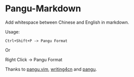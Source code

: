 # Pangu-Markdown 

Add whitespace between Chinese and English in markdown.

Usage:

```
Ctrl+Shift+P -> Pangu Format
```

Or

Right Click -> Pangu Format

Thanks to [pangu.vim](https://github.com/hotoo/pangu.vim), [writing4cn](https://marketplace.visualstudio.com/items?itemName=twocucao.writing4cn) and [pangu](https://marketplace.visualstudio.com/items?itemName=halfcrazy.pangu).